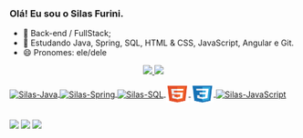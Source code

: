 ### Olá! Eu sou o Silas Furini.

- 🔭 Back-end / FullStack;
- 🌱 Estudando Java, Spring, SQL, HTML & CSS, JavaScript, Angular e Git.
- 😄 Pronomes: ele/dele

<div align="center">
  <a href="https://github.com/SilasFurini">
  <img height="160em" src="https://github-readme-stats.vercel.app/api?username=SilasFurini&show_icons=true&theme=dark&include_all_commits=true&count_private=true"/>
  <img height="160em" src="https://github-readme-stats.vercel.app/api/top-langs/?username=SilasFurini&layout=compact&langs_count=7&theme=dark"/>
</div>
  
  <div style="display: inline_block"><br>
  <img align="center" alt="Silas-Java" height="30" width="40" src="https://cdn.jsdelivr.net/gh/devicons/devicon/icons/java/java-original-wordmark.svg" />
  <img align="center" alt="Silas-Spring" height="30" width="40" src="https://cdn.jsdelivr.net/gh/devicons/devicon/icons/spring/spring-original.svg" />
  <img align="center" alt="Silas-SQL" height="30" width="40" src="https://cdn.jsdelivr.net/gh/devicons/devicon/icons/mysql/mysql-original-wordmark.svg" />
    <img align="center" alt="Silas-HTML" height="30" width="40" src="https://raw.githubusercontent.com/devicons/devicon/master/icons/html5/html5-original.svg">
  <img align="center" alt="Silas-CSS" height="30" width="40" src="https://raw.githubusercontent.com/devicons/devicon/master/icons/css3/css3-original.svg">
  <img align="center" alt="Silas-JavaScript" height="30" width="40" src="https://cdn.jsdelivr.net/gh/devicons/devicon/icons/javascript/javascript-original.svg" />
</div>
  
 ##
  
  <div>
  <a href="https://instagram.com/silasfurini/" target="_blank"><img src="https://img.shields.io/badge/-Instagram-%23E4405F?style=for-the-badge&logo=instagram&logoColor=white" target="_blank"></a>
  <a href = "mailto:silaspsfurini@gmail.com"><img src="https://img.shields.io/badge/-Gmail-%23333?style=for-the-badge&logo=gmail&logoColor=white" target="_blank"></a>
  <a href="https://www.linkedin.com/in/silasfurini/" target="_blank"><img src="https://img.shields.io/badge/-LinkedIn-%230077B5?style=for-the-badge&logo=linkedin&logoColor=white" target="_blank"></a> 
  </div>

